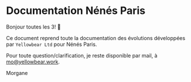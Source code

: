 # Documentation Nénés Paris

Bonjour toutes les 3! :wave: 

Ce document reprend toute la documentation des évolutions développées par `Yellowbear Ltd` pour Nénés Paris.

Pour toute question/clarification, je reste disponible par mail, à mo@yellowbear.work.

Morgane


